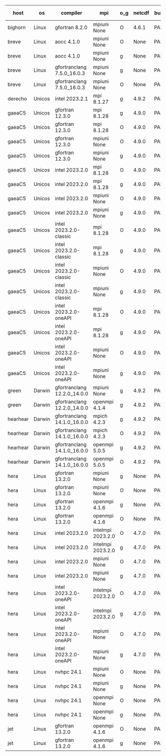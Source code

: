 

| host     | os       | compiler                              | mpi                      | o_g        | netcdf        | build       | u_pass          | u_fail          | s_pass            | s_fail            | e_pass             | e_fail             | nuopc_pass       | nuopc_fail       | artifacts link          |
|----------|----------|---------------------------------------|--------------------------|------------|---------------|-------------|-----------------|-----------------|-------------------|-------------------|--------------------|--------------------|------------------|------------------|-------------------------|
| bighorn | Linux | gfortran 8.2.0 | mpiuni None  | O | 4.6.1  | PASS | 12528 | 0 | 9 | 0 | 42 | 0 | None | None | <a href="https://github.com/esmf-org/esmf-test-artifacts/tree/00a29ba577d398f022197a95acd79c56ffb2be4f/develop/gfortran/8.2.0/O/mpiuni/None" target="_blank">00a29ba</a> | 
| breve | Linux | aocc 4.1.0 | mpiuni None  | O | None  | PASS | 12502 | 26 | 9 | 0 | 42 | 0 | None | None | <a href="https://github.com/esmf-org/esmf-test-artifacts/tree/cf1b90e6f7a96e4a69339a5b2203dc056ea6ce0c/develop/aocc/4.1.0/O/mpiuni/None" target="_blank">cf1b90e</a> | 
| breve | Linux | aocc 4.1.0 | mpiuni None  | g | None  | PASS | 12502 | 26 | 9 | 0 | 42 | 0 | None | None | <a href="https://github.com/esmf-org/esmf-test-artifacts/tree/5772dbda44eab777339009d53586304a17851421/develop/aocc/4.1.0/g/mpiuni/None" target="_blank">5772dbd</a> | 
| breve | Linux | gfortranclang 7.5.0_16.0.3 | mpiuni None  | g | None  | PASS | None | None | None | None | None | None | None | None | <a href="https://github.com/esmf-org/esmf-test-artifacts/tree/e3c571811d5df6262c220f49a977cb7533284f2a/develop/gfortranclang/7.5.0_16.0.3/g/mpiuni/None" target="_blank">e3c5718</a> | 
| breve | Linux | gfortranclang 7.5.0_16.0.3 | mpiuni None  | O | None  | PASS | 12528 | 0 | 9 | 0 | 42 | 0 | None | None | <a href="https://github.com/esmf-org/esmf-test-artifacts/tree/6d2205e107fa96977346392ed8fc7f1991b7bc42/develop/gfortranclang/7.5.0_16.0.3/O/mpiuni/None" target="_blank">6d2205e</a> | 
| derecho | Unicos | intel 2023.2.1 | mpi 8.1.27  | g | 4.9.2  | PASS | 14197 | 0 | 51 | 0 | 80 | 0 | 58 | 0 | <a href="https://github.com/esmf-org/esmf-test-artifacts/tree/5acce66f10b5144a9e15e837cad5468cc1d5b06d/develop/intel/2023.2.1/g/mpi/8.1.27" target="_blank">5acce66</a> | 
| gaeaC5 | Unicos | gfortran 12.3.0 | mpi 8.1.28  | g | 4.9.0  | PASS | None | None | None | None | None | None | None | None | <a href="https://github.com/esmf-org/esmf-test-artifacts/tree/cd8d0c9b952893aca8eb69a1a36cec73a112b68f/develop/gfortran/12.3.0/g/mpi/8.1.28" target="_blank">cd8d0c9</a> | 
| gaeaC5 | Unicos | gfortran 12.3.0 | mpi 8.1.28  | O | 4.9.0  | PASS | None | None | None | None | None | None | None | None | <a href="https://github.com/esmf-org/esmf-test-artifacts/tree/56e59108ca8b38e9950116cf6237489fba38fcf8/develop/gfortran/12.3.0/O/mpi/8.1.28" target="_blank">56e5910</a> | 
| gaeaC5 | Unicos | gfortran 12.3.0 | mpiuni None  | O | 4.9.0  | PASS | None | None | None | None | None | None | None | None | <a href="https://github.com/esmf-org/esmf-test-artifacts/tree/61658ce36a11d4cb624b2cc460290aa5e6e15e37/develop/gfortran/12.3.0/O/mpiuni/None" target="_blank">61658ce</a> | 
| gaeaC5 | Unicos | gfortran 12.3.0 | mpiuni None  | g | 4.9.0  | PASS | None | None | None | None | None | None | None | None | <a href="https://github.com/esmf-org/esmf-test-artifacts/tree/66305ce457213560a883268168b84449b96f59b6/develop/gfortran/12.3.0/g/mpiuni/None" target="_blank">66305ce</a> | 
| gaeaC5 | Unicos | intel 2023.2.0 | mpi 8.1.28  | O | 4.9.0  | PASS | None | None | None | None | None | None | None | None | <a href="https://github.com/esmf-org/esmf-test-artifacts/tree/d8208ed1d75fe435fc93b39011da8c3f407d8351/develop/intel/2023.2.0/O/mpi/8.1.28" target="_blank">d8208ed</a> | 
| gaeaC5 | Unicos | intel 2023.2.0 | mpi 8.1.28  | g | 4.9.0  | PASS | None | None | None | None | None | None | None | None | <a href="https://github.com/esmf-org/esmf-test-artifacts/tree/78e5b5c8332eef471b4538b824794b6d182de2d6/develop/intel/2023.2.0/g/mpi/8.1.28" target="_blank">78e5b5c</a> | 
| gaeaC5 | Unicos | intel 2023.2.0 | mpiuni None  | O | 4.9.0  | PASS | None | None | None | None | None | None | None | None | <a href="https://github.com/esmf-org/esmf-test-artifacts/tree/1bc4e3763425a93e77fb51d7e4cef752480c23d3/develop/intel/2023.2.0/O/mpiuni/None" target="_blank">1bc4e37</a> | 
| gaeaC5 | Unicos | intel 2023.2.0 | mpiuni None  | g | 4.9.0  | PASS | None | None | None | None | None | None | None | None | <a href="https://github.com/esmf-org/esmf-test-artifacts/tree/133002afc726d1db293c624150e9e0243ba103e3/develop/intel/2023.2.0/g/mpiuni/None" target="_blank">133002a</a> | 
| gaeaC5 | Unicos | intel 2023.2.0-classic | mpi 8.1.28  | O | 4.9.0  | PASS | None | None | None | None | None | None | None | None | <a href="https://github.com/esmf-org/esmf-test-artifacts/tree/f4d70f6bcc2244151bf233cc3cf42505aebcd896/develop/intel/2023.2.0-classic/O/mpi/8.1.28" target="_blank">f4d70f6</a> | 
| gaeaC5 | Unicos | intel 2023.2.0-classic | mpi 8.1.28  | g | 4.9.0  | PASS | None | None | None | None | None | None | None | None | <a href="https://github.com/esmf-org/esmf-test-artifacts/tree/0c93840c6e80273c4f47f7b53554475feef155f3/develop/intel/2023.2.0-classic/g/mpi/8.1.28" target="_blank">0c93840</a> | 
| gaeaC5 | Unicos | intel 2023.2.0-classic | mpiuni None  | O | 4.9.0  | PASS | None | None | None | None | None | None | None | None | <a href="https://github.com/esmf-org/esmf-test-artifacts/tree/9b75307c7ac583304ce3fd6e82ac519da1fcdd32/develop/intel/2023.2.0-classic/O/mpiuni/None" target="_blank">9b75307</a> | 
| gaeaC5 | Unicos | intel 2023.2.0-classic | mpiuni None  | g | 4.9.0  | PASS | None | None | None | None | None | None | None | None | <a href="https://github.com/esmf-org/esmf-test-artifacts/tree/ff9897268de92f9fd0fc696c4fbf58ad89d76f5e/develop/intel/2023.2.0-classic/g/mpiuni/None" target="_blank">ff98972</a> | 
| gaeaC5 | Unicos | intel 2023.2.0-oneAPI | mpi 8.1.28  | O | 4.9.0  | PASS | None | None | None | None | None | None | None | None | <a href="https://github.com/esmf-org/esmf-test-artifacts/tree/40ac94420e6939fd9f76462deee5f99a1a90d24e/develop/intel/2023.2.0-oneAPI/O/mpi/8.1.28" target="_blank">40ac944</a> | 
| gaeaC5 | Unicos | intel 2023.2.0-oneAPI | mpi 8.1.28  | g | 4.9.0  | PASS | None | None | None | None | None | None | None | None | <a href="https://github.com/esmf-org/esmf-test-artifacts/tree/05ac40ec8b0db885409d61c9f49dd8717c7c4e2e/develop/intel/2023.2.0-oneAPI/g/mpi/8.1.28" target="_blank">05ac40e</a> | 
| gaeaC5 | Unicos | intel 2023.2.0-oneAPI | mpiuni None  | O | 4.9.0  | PASS | None | None | None | None | None | None | None | None | <a href="https://github.com/esmf-org/esmf-test-artifacts/tree/3d60ea2c8896cb240c878768ed0f50c66c9f3289/develop/intel/2023.2.0-oneAPI/O/mpiuni/None" target="_blank">3d60ea2</a> | 
| gaeaC5 | Unicos | intel 2023.2.0-oneAPI | mpiuni None  | g | 4.9.0  | PASS | None | None | None | None | None | None | None | None | <a href="https://github.com/esmf-org/esmf-test-artifacts/tree/96b3acad53003f534d6df584f4a7c9cdf3e46d47/develop/intel/2023.2.0-oneAPI/g/mpiuni/None" target="_blank">96b3aca</a> | 
| green | Darwin | gfortranclang 12.2.0_14.0.0 | mpiuni None  | g | 4.9.2  | PASS | None | None | None | None | None | None | None | None | <a href="https://github.com/esmf-org/esmf-test-artifacts/tree/7a9455397c0e9103fa4df0cee60ae7eb6a23e843/develop/gfortranclang/12.2.0_14.0.0/g/mpiuni/None" target="_blank">7a94553</a> | 
| green | Darwin | gfortranclang 12.2.0_14.0.0 | openmpi 4.1.4  | g | 4.9.2  | PASS | 14197 | 0 | 51 | 0 | 80 | 0 | 58 | 0 | <a href="https://github.com/esmf-org/esmf-test-artifacts/tree/cff80d673c417f0db9b9a82161f143f702fb9a79/develop/gfortranclang/12.2.0_14.0.0/g/openmpi/4.1.4" target="_blank">cff80d6</a> | 
| hearhear | Darwin | gfortranclang 14.1.0_16.0.0 | mpich 4.2.3  | g | 4.9.2  | PASS | None | None | None | None | None | None | None | None | <a href="https://github.com/esmf-org/esmf-test-artifacts/tree/ff459a0ea886bc7f2a458fe26d5c88f36ad14004/develop/gfortranclang/14.1.0_16.0.0/g/mpich/4.2.3" target="_blank">ff459a0</a> | 
| hearhear | Darwin | gfortranclang 14.1.0_16.0.0 | mpich 4.2.3  | O | 4.9.2  | PASS | 14197 | 0 | 51 | 0 | 80 | 0 | 57 | 0 | <a href="https://github.com/esmf-org/esmf-test-artifacts/tree/f5b1fda80ad27ba24e4add920f105292fceb1b58/develop/gfortranclang/14.1.0_16.0.0/O/mpich/4.2.3" target="_blank">f5b1fda</a> | 
| hearhear | Darwin | gfortranclang 14.1.0_16.0.0 | openmpi 5.0.5  | g | 4.9.2  | PASS | 14197 | 0 | 51 | 0 | 80 | 0 | 57 | 0 | <a href="https://github.com/esmf-org/esmf-test-artifacts/tree/0741835b6b5abfe4137322c77c2a96e5e631f33b/develop/gfortranclang/14.1.0_16.0.0/g/openmpi/5.0.5" target="_blank">0741835</a> | 
| hearhear | Darwin | gfortranclang 14.1.0_16.0.0 | openmpi 5.0.5  | O | 4.9.2  | PASS | 14197 | 0 | 51 | 0 | 80 | 0 | 57 | 0 | <a href="https://github.com/esmf-org/esmf-test-artifacts/tree/48ca425dfca4b4847c6848241e907c12532695e3/develop/gfortranclang/14.1.0_16.0.0/O/openmpi/5.0.5" target="_blank">48ca425</a> | 
| hera | Linux | gfortran 13.2.0 | mpiuni None  | g | None  | PASS | 12528 | 0 | 9 | 0 | 42 | 0 | None | None | <a href="https://github.com/esmf-org/esmf-test-artifacts/tree/2709543125147aa7458f5c6b0aee843b58607179/develop/gfortran/13.2.0/g/mpiuni/None" target="_blank">2709543</a> | 
| hera | Linux | gfortran 13.2.0 | mpiuni None  | O | None  | PASS | 12528 | 0 | 9 | 0 | 42 | 0 | None | None | <a href="https://github.com/esmf-org/esmf-test-artifacts/tree/0a2827460e89dfaf43b1b735fa6bc86bdafc10fd/develop/gfortran/13.2.0/O/mpiuni/None" target="_blank">0a28274</a> | 
| hera | Linux | gfortran 13.2.0 | openmpi 4.1.6  | g | None  | PASS | None | None | None | None | None | None | None | None | <a href="https://github.com/esmf-org/esmf-test-artifacts/tree/61790b83c6f92613d52dba8105d72978ef1ca6cc/develop/gfortran/13.2.0/g/openmpi/4.1.6" target="_blank">61790b8</a> | 
| hera | Linux | gfortran 13.2.0 | openmpi 4.1.6  | O | None  | PASS | None | None | None | None | None | None | None | None | <a href="https://github.com/esmf-org/esmf-test-artifacts/tree/0b5e1753bb3c6bf0e6f6e9103356c308734815f2/develop/gfortran/13.2.0/O/openmpi/4.1.6" target="_blank">0b5e175</a> | 
| hera | Linux | intel 2023.2.0 | intelmpi 2023.2.0  | O | 4.7.0  | PASS | None | None | None | None | None | None | None | None | <a href="https://github.com/esmf-org/esmf-test-artifacts/tree/5e54204ea007d33631e020f79214ddc4e3cf504d/develop/intel/2023.2.0/O/intelmpi/2023.2.0" target="_blank">5e54204</a> | 
| hera | Linux | intel 2023.2.0 | intelmpi 2023.2.0  | g | 4.7.0  | PASS | None | None | None | None | None | None | None | None | <a href="https://github.com/esmf-org/esmf-test-artifacts/tree/c5c763dd13bc956ba3c1f64e1a307caeaa5400da/develop/intel/2023.2.0/g/intelmpi/2023.2.0" target="_blank">c5c763d</a> | 
| hera | Linux | intel 2023.2.0 | mpiuni None  | O | 4.7.0  | PASS | None | None | None | None | None | None | None | None | <a href="https://github.com/esmf-org/esmf-test-artifacts/tree/c5127db299b4b1551a2d6b5658d3dcfb031526a1/develop/intel/2023.2.0/O/mpiuni/None" target="_blank">c5127db</a> | 
| hera | Linux | intel 2023.2.0 | mpiuni None  | g | 4.7.0  | PASS | None | None | None | None | None | None | None | None | <a href="https://github.com/esmf-org/esmf-test-artifacts/tree/62df065f00b8b6a8a997629e41322ab977355707/develop/intel/2023.2.0/g/mpiuni/None" target="_blank">62df065</a> | 
| hera | Linux | intel 2023.2.0-oneAPI | intelmpi 2023.2.0  | O | 4.7.0  | PASS | None | None | None | None | None | None | None | None | <a href="https://github.com/esmf-org/esmf-test-artifacts/tree/f5fafa906d3d979ac5e375f71b7673deb5b2bf68/develop/intel/2023.2.0-oneAPI/O/intelmpi/2023.2.0" target="_blank">f5fafa9</a> | 
| hera | Linux | intel 2023.2.0-oneAPI | intelmpi 2023.2.0  | g | 4.7.0  | PASS | None | None | None | None | None | None | None | None | <a href="https://github.com/esmf-org/esmf-test-artifacts/tree/6e1c5b1e34ecedc118b0c90c585a9da370e944e9/develop/intel/2023.2.0-oneAPI/g/intelmpi/2023.2.0" target="_blank">6e1c5b1</a> | 
| hera | Linux | intel 2023.2.0-oneAPI | mpiuni None  | O | 4.7.0  | PASS | 12528 | 0 | 9 | 0 | 42 | 0 | None | None | <a href="https://github.com/esmf-org/esmf-test-artifacts/tree/783719f36ccc878519f7f9ba149dc835f375003e/develop/intel/2023.2.0-oneAPI/O/mpiuni/None" target="_blank">783719f</a> | 
| hera | Linux | intel 2023.2.0-oneAPI | mpiuni None  | g | 4.7.0  | PASS | None | None | None | None | None | None | None | None | <a href="https://github.com/esmf-org/esmf-test-artifacts/tree/88754371524849999d1f50333c1b3a3ea6a5ddf9/develop/intel/2023.2.0-oneAPI/g/mpiuni/None" target="_blank">8875437</a> | 
| hera | Linux | nvhpc 24.1 | mpiuni None  | O | None  | PASS | None | None | None | None | None | None | None | None | <a href="https://github.com/esmf-org/esmf-test-artifacts/tree/d7943710ba7115f5ef3b5e83c5f279b1a047568b/develop/nvhpc/24.1/O/mpiuni/None" target="_blank">d794371</a> | 
| hera | Linux | nvhpc 24.1 | mpiuni None  | g | None  | PASS | None | None | None | None | None | None | None | None | <a href="https://github.com/esmf-org/esmf-test-artifacts/tree/84ea222c9e34de78c16b849ff744c5108d3a715f/develop/nvhpc/24.1/g/mpiuni/None" target="_blank">84ea222</a> | 
| hera | Linux | nvhpc 24.1 | openmpi None  | O | None  | PASS | None | None | None | None | None | None | None | None | <a href="https://github.com/esmf-org/esmf-test-artifacts/tree/8e220020e1323676002219ce05922f718e4919a4/develop/nvhpc/24.1/O/openmpi/None" target="_blank">8e22002</a> | 
| hera | Linux | nvhpc 24.1 | openmpi None  | g | None  | PASS | None | None | None | None | None | None | None | None | <a href="https://github.com/esmf-org/esmf-test-artifacts/tree/877a9b5c0f65487fc7f551ff2030982ef3030f5c/develop/nvhpc/24.1/g/openmpi/None" target="_blank">877a9b5</a> | 
| jet | Linux | gfortran 13.2.0 | openmpi 4.1.6  | O | None  | PASS | 14197 | 0 | 51 | 0 | 80 | 0 | 57 | 0 | <a href="https://github.com/esmf-org/esmf-test-artifacts/tree/3be48b28c751f601c754a10fcb088b4350b32797/develop/gfortran/13.2.0/O/openmpi/4.1.6" target="_blank">3be48b2</a> | 
| jet | Linux | gfortran 13.2.0 | openmpi 4.1.6  | g | None  | PASS | 14197 | 0 | 51 | 0 | 80 | 0 | 57 | 0 | <a href="https://github.com/esmf-org/esmf-test-artifacts/tree/4f3ec0435d23cd7c4408b8dbc4a5194d5d28c000/develop/gfortran/13.2.0/g/openmpi/4.1.6" target="_blank">4f3ec04</a> | 
